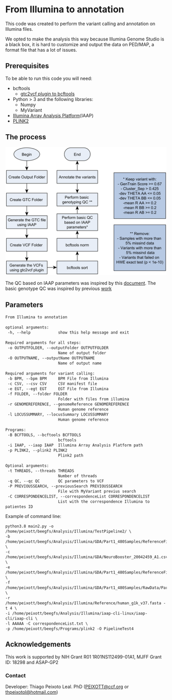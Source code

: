 # From Illumina to annotation

This code was created to perform the variant calling and annotation on Illumina files.

We opted to make the analysis this way because Illumina Genome Studio is a black box, it is hard to customize and output the data on PED/MAP, a format file that has a lot of issues.

## Prerequisites

To be able to run this code you will need:

- bcftools
  - [gtc2vcf plugin to bcftools](https://github.com/freeseek/gtc2vcf)
- Python > 3 and the following libraries:
  - Numpy
  - MyVariant
 - [Illumina Array Analysis Platform](https://support.illumina.com/array/array_software/illumina-array-analysis-platform.html)(IAAP)
 - [PLINK2](https://www.cog-genomics.org/plink/2.0/)
 
 ## The process
 
 ![Pipeline](./Figures/pipelineToGitHUb.png)
 
The QC based on IAAP parameters was inspired by this [document](https://jmg.bmj.com/content/jmedgenet/55/11/765/DC2/embed/inline-supplementary-material-2.pdf?download=true). The basic genotype QC was inspired by previous [work](https://github.com/ldgh/Smart-cleaning-public)
 
 ## Parameters
 
 ```
 From Illumina to annotation

optional arguments:
  -h, --help            show this help message and exit

Required arguments for all steps:
  -o OUTPUTFOLDER, --outputFolder OUTPUTFOLDER
                        Name of output folder
  -O OUTPUTNAME, --outputName OUTPUTNAME
                        Name of output name

Required arguments for variant calling:
  -b BPM, --bpm BPM     BPM File from Illumina
  -c CSV, --csv CSV     CSV manifest file
  -e EGT, --egt EGT     EGT File from Illumina
  -f FOLDER, --folder FOLDER
                        Folder with files from illumina
  -r GENOMEREFERENCE, --genomeReference GENOMEREFERENCE
                        Human genome reference
  -l LOCUSSUMMARY, --locusSummary LOCUSSUMMARY
                        Human genome reference

Programs:
  -B BCFTOOLS, --bcftools BCFTOOLS
                        bcftools
  -i IAAP, --iaap IAAP  Illumina Array Analysis Platform path
  -p PLINK2, --plink2 PLINK2
                        Plink2 path

Optional arguments:
  -t THREADS, --threads THREADS
                        Number of threads
  -q QC, --qc QC        QC parameters to VCF
  -P PREVIOUSSEARCH, --previousSearch PREVIOUSSEARCH
                        File with MyVariant previus search
  -C CORRESPONDENCELIST, --correspondenceList CORRESPONDENCELIST
                        List with the correspondence Illumina to patientes ID
```

Example of command line:
 ```
 python3.8 main2.py -o /home/peixott/beegfs/Analysis/Illumina/TestPipeline2/ \
-b /home/peixott/beegfs/Analysis/Illumina/GDA/Part1_480Samples/ReferenceFiles/NeuroBooster_20042459_A1.bpm \
-c /home/peixott/beegfs/Analysis/Illumina/GDA/NeuroBooster_20042459_A1.csv \
-e /home/peixott/beegfs/Analysis/Illumina/GDA/Part1_480Samples/ReferenceFiles/iMata_GDANeuroBooster_All_07122021.egt \
-f /home/peixott/beegfs/Analysis/Illumina/GDA/Part1_480Samples/RawData/Part1/ \
-r /home/peixott/beegfs/Analysis/Illumina/Reference/human_g1k_v37.fasta -t 4 \
-i /home/peixott/beegfs/Analysis/Illumina/iaap-cli-linux/iaap-cli/iaap-cli \
-l AAAAA -C correspondenceList.txt \
-p /home/peixott/beegfs/Programs/plink2 -O PipelineTest4
 ```
 
 ## Acknowledgements

This work is supported by NIH Grant R01 1R01NS112499-01A1, MJFF Grant ID: 18298 and ASAP-GP2
 
 ### Contact
 
 Developer: Thiago Peixoto Leal. PhD (PEIXOTT@ccf.org or thpeixotol@hotmail.com)
 
 
